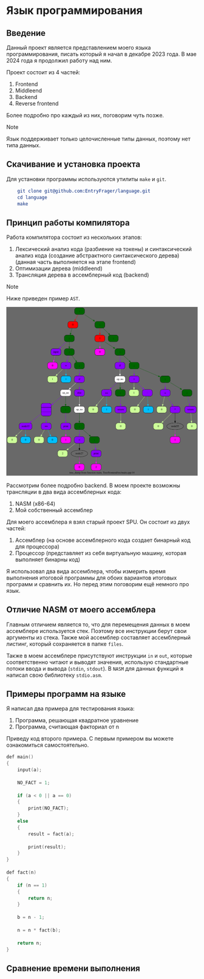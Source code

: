 # Язык программирования

## Введение

Данный проект является представлением моего языка программирования, писать который я начал в декабре 2023 года. В мае 2024 года я продолжил работу над ним.

Проект состоит из 4 частей:
1. Frontend
2. Middleend
3. Backend
4. Reverse frontend

Более подробно про каждый из них, поговорим чуть позже.

> [!NOTE]
>
> Язык поддерживает только целочисленные типы данных, поэтому нет типа данных.

## Скачивание и установка проекта

Для установки программы используются утилиты `make` и `git`.

```CMake
    git clone git@github.com:EntryFrager/language.git
    cd language
    make
```

## Принцип работы компилятора

Работа компилятора состоит из нескольких этапов:
1. Лексический анализ кода (разбиение на токены) и синтаксический анализ кода (создание абстрактного синтаксического дерева) (данная часть выполняется на этапе frontend)
2. Оптимизации дерева (middleend)
3. Трансляция дерева в ассемблерный код (backend)

> [!NOTE]
>
> Ниже приведен пример `AST`.

![overflow](./png_for_readme/tree.svg)

Рассмотрим более подробно backend. В моем проекте возможны трансляции в два вида ассемблерных кода:
1. NASM (x86-64)
2. Мой собственный ассемблер

Для моего ассемблера я взял старый проект SPU. Он состоит из двух частей:
1. Ассемблер (на основе ассемблерного кода создает бинарный код для процессора)
2. Процессор (представляет из себя виртуальную машину, которая выполняет бинарны код)

Я использовал два вида ассемблера, чтобы измерить время выполнения итоговой программы для обоих вариантов итоговых программ и сравнить их. Но перед этим поговорим ещё немного про язык.

## Отличие NASM от моего ассемблера

Главным отличием является то, что для перемещения данных в моем ассемблере используется стек. Поэтому все инструкции берут свои аргументы из стека. Также мой ассемблер составляет ассемблерный листинг, который сохраняется в папке `files`.

Также в моем ассемблере присутствуют инструкции `in` и `out`, которые соответственно читают и выводят значения, использую стандартные потоки ввода и вывода (`stdin`, `stdout`). В `NASM` для данных функций я написал свою библиотеку `stdio.asm`.

## Примеры программ на языке

Я написал два примера для тестирования языка:
1. Программа, решающая квадратное уравнение
2. Программа, считающая факториал от n

Приведу код второго примера. С первым примером вы можете ознакомиться самостоятельно.

```C
def main()
{
    input(a);

    NO_FACT = 1;

    if (a < 0 || a == 0)
    {
        print(NO_FACT);
    }
    else
    {
        result = fact(a);

        print(result);
    }
}

def fact(n)
{
    if (n == 1)
    {
        return n;
    }

    b = n - 1;

    n = n * fact(b);

    return n;
}
```

## Сравнение времени выполнения
